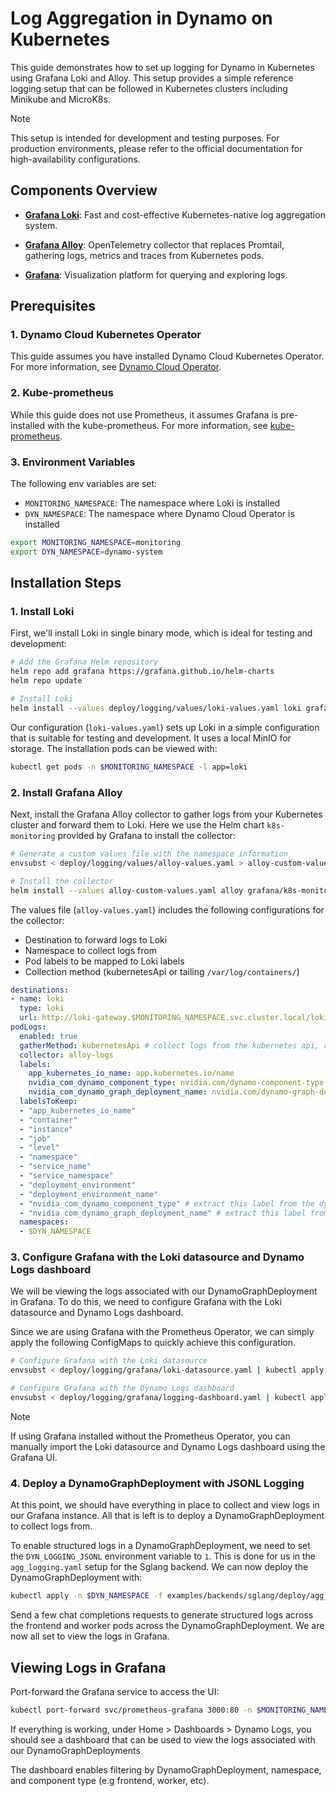# Log Aggregation in Dynamo on Kubernetes

This guide demonstrates how to set up logging for Dynamo in Kubernetes using Grafana Loki and Alloy. This setup provides a simple reference logging setup that can be followed in Kubernetes clusters including Minikube and MicroK8s.

> [!Note]
> This setup is intended for development and testing purposes. For production environments, please refer to the official documentation for high-availability configurations.

## Components Overview

- **[Grafana Loki](https://grafana.com/oss/loki/)**: Fast and cost-effective Kubernetes-native log aggregation system.

- **[Grafana Alloy](https://grafana.com/oss/alloy/)**: OpenTelemetry collector that replaces Promtail, gathering logs, metrics and traces from Kubernetes pods.

- **[Grafana](https://grafana.com/grafana/)**: Visualization platform for querying and exploring logs.

## Prerequisites

### 1. Dynamo Cloud Kubernetes Operator

This guide assumes you have installed Dynamo Cloud Kubernetes Operator. For more information, see [Dynamo Cloud Operator](../README.md).

### 2. Kube-prometheus

While this guide does not use Prometheus, it assumes Grafana is pre-installed with the kube-prometheus. For more information, see [kube-prometheus](https://github.com/prometheus-community/helm-charts/tree/main/charts/kube-prometheus-stack).

### 3. Environment Variables

The following env variables are set:
- `MONITORING_NAMESPACE`: The namespace where Loki is installed
- `DYN_NAMESPACE`: The namespace where Dynamo Cloud Operator is installed

```bash
export MONITORING_NAMESPACE=monitoring
export DYN_NAMESPACE=dynamo-system
```

## Installation Steps

### 1. Install Loki

First, we'll install Loki in single binary mode, which is ideal for testing and development:

```bash
# Add the Grafana Helm repository
helm repo add grafana https://grafana.github.io/helm-charts
helm repo update

# Install Loki
helm install --values deploy/logging/values/loki-values.yaml loki grafana/loki -n $MONITORING_NAMESPACE
```

Our configuration (`loki-values.yaml`) sets up Loki in a simple configuration that is suitable for testing and development. It uses a local MinIO for storage. The installation pods can be viewed with:
```bash
kubectl get pods -n $MONITORING_NAMESPACE -l app=loki
```

### 2. Install Grafana Alloy

Next, install the Grafana Alloy collector to gather logs from your Kubernetes cluster and forward them to Loki. Here we use the Helm chart `k8s-monitoring` provided by Grafana to install the collector:

```bash
# Generate a custom values file with the namespace information
envsubst < deploy/logging/values/alloy-values.yaml > alloy-custom-values.yaml

# Install the collector
helm install --values alloy-custom-values.yaml alloy grafana/k8s-monitoring -n $MONITORING_NAMESPACE
```

The values file (`alloy-values.yaml`) includes the following configurations for the collector:
- Destination to forward logs to Loki
- Namespace to collect logs from
- Pod labels to be mapped to Loki labels
- Collection method (kubernetesApi or tailing `/var/log/containers/`)

```yaml
destinations:
- name: loki
  type: loki
  url: http://loki-gateway.$MONITORING_NAMESPACE.svc.cluster.local/loki/api/v1/push
podLogs:
  enabled: true
  gatherMethod: kubernetesApi # collect logs from the kubernetes api, rather than /var/log/containers/; friendly for testing and development
  collector: alloy-logs
  labels:
    app_kubernetes_io_name: app.kubernetes.io/name
    nvidia_com_dynamo_component_type: nvidia.com/dynamo-component-type
    nvidia_com_dynamo_graph_deployment_name: nvidia.com/dynamo-graph-deployment-name
  labelsToKeep:
  - "app_kubernetes_io_name"
  - "container"
  - "instance"
  - "job"
  - "level"
  - "namespace"
  - "service_name"
  - "service_namespace"
  - "deployment_environment"
  - "deployment_environment_name"
  - "nvidia_com_dynamo_component_type" # extract this label from the dynamo graph deployment
  - "nvidia_com_dynamo_graph_deployment_name" # extract this label from the dynamo graph deployment
  namespaces:
  - $DYN_NAMESPACE
```

### 3. Configure Grafana with the Loki datasource and Dynamo Logs dashboard

We will be viewing the logs associated with our DynamoGraphDeployment in Grafana. To do this, we need to configure Grafana with the Loki datasource and Dynamo Logs dashboard.

Since we are using Grafana with the Prometheus Operator, we can simply apply the following ConfigMaps to quickly achieve this configuration.

```bash
# Configure Grafana with the Loki datasource
envsubst < deploy/logging/grafana/loki-datasource.yaml | kubectl apply -n $MONITORING_NAMESPACE -f -

# Configure Grafana with the Dynamo Logs dashboard
envsubst < deploy/logging/grafana/logging-dashboard.yaml | kubectl apply -n $MONITORING_NAMESPACE -f -
```

> [!Note]
> If using Grafana installed without the Prometheus Operator, you can manually import the Loki datasource and Dynamo Logs dashboard using the Grafana UI.

### 4. Deploy a DynamoGraphDeployment with JSONL Logging

At this point, we should have everything in place to collect and view logs in our Grafana instance. All that is left is to deploy a DynamoGraphDeployment to collect logs from.

To enable structured logs in a DynamoGraphDeployment, we need to set the `DYN_LOGGING_JSONL` environment variable to `1`. This is done for us in the `agg_logging.yaml` setup for the Sglang backend. We can now deploy the DynamoGraphDeployment with:

```bash
kubectl apply -n $DYN_NAMESPACE -f examples/backends/sglang/deploy/agg_logging.yaml
```

Send a few chat completions requests to generate structured logs across the frontend and worker pods across the DynamoGraphDeployment. We are now all set to view the logs in Grafana.

## Viewing Logs in Grafana

Port-forward the Grafana service to access the UI:

```bash
kubectl port-forward svc/prometheus-grafana 3000:80 -n $MONITORING_NAMESPACE
```

If everything is working, under Home > Dashboards > Dynamo Logs, you should see a dashboard that can be used to view the logs associated with our DynamoGraphDeployments

The dashboard enables filtering by DynamoGraphDeployment, namespace, and component type (e.g frontend, worker, etc).